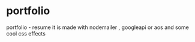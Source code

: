 # portfolio
portfolio - resume
it is made with nodemailer , googleapi or aos and some cool css effects
